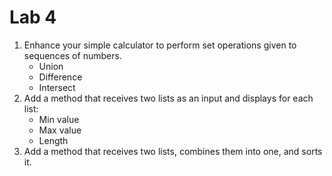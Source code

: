 # Lab 4

1. Enhance your simple calculator to perform set operations given to sequences of numbers.
    - Union
    - Difference
    - Intersect
1. Add a method that receives two lists as an input and displays for each list:
    - Min value
    - Max value
    - Length
2. Add a method that receives two lists, combines them into one, and sorts it.

